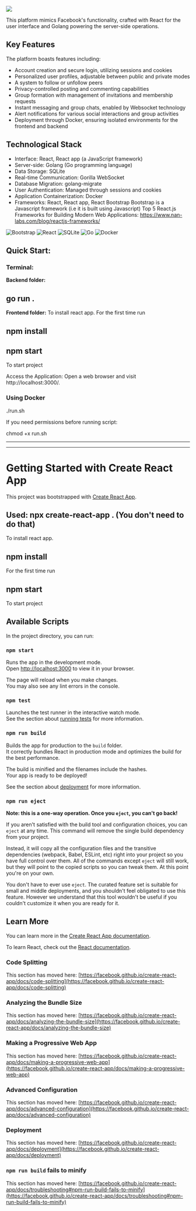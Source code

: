 ![](https://i.ibb.co/wJS87Y2/social-Network-Logo.png)

This platform mimics Facebook's functionality, crafted with React for the user interface and Golang powering the server-side operations.

## Key Features

The platform boasts features including:

- Account creation and secure login, utilizing sessions and cookies
- Personalized user profiles, adjustable between public and private modes
- A system to follow or unfollow peers
- Privacy-controlled posting and commenting capabilities
- Group formation with management of invitations and membership requests
- Instant messaging and group chats, enabled by Websocket technology
- Alert notifications for various social interactions and group activities
- Deployment through Docker, ensuring isolated environments for the frontend and backend

## Technological Stack

- Interface: React, React app (a JavaScript framework)
- Server-side: Golang (Go programming language)
- Data Storage: SQLite
- Real-time Communication: Gorilla WebSocket
- Database Migration: golang-migrate
- User Authentication: Managed through sessions and cookies
- Application Containerization: Docker
- Frameworks: React, React app, React Bootstrap
  Bootstrap is a Javascript framework (i.e it is built using Javascript)
  Top 5 React.js Frameworks for Building Modern Web Applications:
  https://www.nan-labs.com/blog/reactjs-frameworks/

![Bootstrap](https://img.shields.io/badge/bootstrap-%238511FA.svg?style=for-the-badge&logo=bootstrap&logoColor=white) ![React](https://img.shields.io/badge/react-%2320232a.svg?style=for-the-badge&logo=react&logoColor=%2361DAFB) ![SQLite](https://img.shields.io/badge/sqlite-%2307405e.svg?style=for-the-badge&logo=sqlite&logoColor=white) ![Go](https://img.shields.io/badge/go-%2300ADD8.svg?style=for-the-badge&logo=go&logoColor=white) ![Docker](https://img.shields.io/badge/docker-%230db7ed.svg?style=for-the-badge&logo=docker&logoColor=white)

## Quick Start:

### Terminal:

**Backend folder:**

## go run .

**Frontend folder:**
To install react app. For the first time run

## npm install

## npm start

To start project

Access the Application: Open a web browser and visit http://localhost:3000/.

### Using Docker

./run.sh

If you need permissions before running script:

chmod +x run.sh

---

---

# Getting Started with Create React App

This project was bootstrapped with [Create React App](https://github.com/facebook/create-react-app).

## Used: npx create-react-app . (You don't need to do that)

To install react app.

## npm install

For the first time run

## npm start

To start project

## Available Scripts

In the project directory, you can run:

### `npm start`

Runs the app in the development mode.\
Open [http://localhost:3000](http://localhost:3000) to view it in your browser.

The page will reload when you make changes.\
You may also see any lint errors in the console.

### `npm test`

Launches the test runner in the interactive watch mode.\
See the section about [running tests](https://facebook.github.io/create-react-app/docs/running-tests) for more information.

### `npm run build`

Builds the app for production to the `build` folder.\
It correctly bundles React in production mode and optimizes the build for the best performance.

The build is minified and the filenames include the hashes.\
Your app is ready to be deployed!

See the section about [deployment](https://facebook.github.io/create-react-app/docs/deployment) for more information.

### `npm run eject`

**Note: this is a one-way operation. Once you `eject`, you can't go back!**

If you aren't satisfied with the build tool and configuration choices, you can `eject` at any time. This command will remove the single build dependency from your project.

Instead, it will copy all the configuration files and the transitive dependencies (webpack, Babel, ESLint, etc) right into your project so you have full control over them. All of the commands except `eject` will still work, but they will point to the copied scripts so you can tweak them. At this point you're on your own.

You don't have to ever use `eject`. The curated feature set is suitable for small and middle deployments, and you shouldn't feel obligated to use this feature. However we understand that this tool wouldn't be useful if you couldn't customize it when you are ready for it.

## Learn More

You can learn more in the [Create React App documentation](https://facebook.github.io/create-react-app/docs/getting-started).

To learn React, check out the [React documentation](https://reactjs.org/).

### Code Splitting

This section has moved here: [https://facebook.github.io/create-react-app/docs/code-splitting](https://facebook.github.io/create-react-app/docs/code-splitting)

### Analyzing the Bundle Size

This section has moved here: [https://facebook.github.io/create-react-app/docs/analyzing-the-bundle-size](https://facebook.github.io/create-react-app/docs/analyzing-the-bundle-size)

### Making a Progressive Web App

This section has moved here: [https://facebook.github.io/create-react-app/docs/making-a-progressive-web-app](https://facebook.github.io/create-react-app/docs/making-a-progressive-web-app)

### Advanced Configuration

This section has moved here: [https://facebook.github.io/create-react-app/docs/advanced-configuration](https://facebook.github.io/create-react-app/docs/advanced-configuration)

### Deployment

This section has moved here: [https://facebook.github.io/create-react-app/docs/deployment](https://facebook.github.io/create-react-app/docs/deployment)

### `npm run build` fails to minify

This section has moved here: [https://facebook.github.io/create-react-app/docs/troubleshooting#npm-run-build-fails-to-minify](https://facebook.github.io/create-react-app/docs/troubleshooting#npm-run-build-fails-to-minify)
